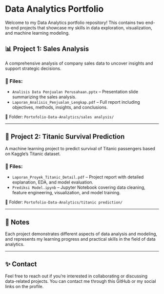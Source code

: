 
# Data Analytics Portfolio

Welcome to my Data Analytics portfolio repository! This contains two end-to-end projects that showcase my skills in data exploration, visualization, and machine learning modeling.

## 📊 Project 1: Sales Analysis

A comprehensive analysis of company sales data to uncover insights and support strategic decisions.

### 📁 Files:
- `Analisis Data Penjualan Perusahaan.pptx` – Presentation slide summarizing the sales analysis.
- `Laporan_Analisis_Penjualan_Lengkap.pdf` – Full report including objectives, methods, insights, and conclusions.

📂 Folder: `Portofolio-Data-Analytics/sales analysis/`

---

## 🚢 Project 2: Titanic Survival Prediction

A machine learning project to predict survival of Titanic passengers based on Kaggle’s Titanic dataset.

### 📁 Files:
- `Laporan_Proyek_Titanic_Detail.pdf` – Project report with detailed explanation, EDA, and model evaluation.
- `Prediksi Model.ipynb` – Jupyter Notebook covering data cleaning, feature engineering, visualization, and model training.

📂 Folder: `Portofolio-Data-Analytics/titanic prediction/`

---

## 📌 Notes

Each project demonstrates different aspects of data analysis and modeling, and represents my learning progress and practical skills in the field of data analytics.

---

## ✨ Contact

Feel free to reach out if you’re interested in collaborating or discussing data-related projects. You can contact me through this GitHub or my social links on the profile.
